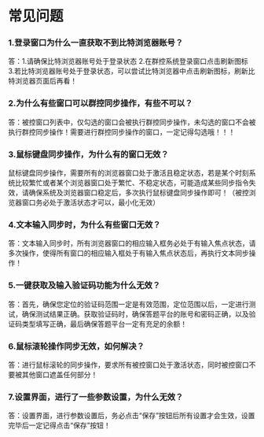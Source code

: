 # 常见问题

### 1.登录窗口为什么一直获取不到比特浏览器账号？

答：1.请确保比特浏览器账号处于登录状态  2.在群控系统登录窗口点击刷新图标  3.若比特浏览器账号处于登录状态，可以尝试比特浏览器中点击刷新图标，刷新比特浏览器页面后再看！

### ​2.为什么有些窗口可以群控同步操作，有些不可以？

答：被控窗口列表中，仅勾选的窗口会被执行群控同步操作，未勾选的窗口不会被执行群控同步操作！需要进行群控同步操作的窗口，一定记得勾选哦！！！

### 3.鼠标键盘同步操作，为什么有的窗口无效？

鼠标键盘同步操作，需要所有的浏览器窗口处于激活且稳定状态，若是某个时刻系统比较繁忙或者某个浏览器窗口处于繁忙、不稳定状态，可能造成某些同步指令失效，请确保系统及浏览器窗口稳定后，多次执行鼠标键盘同步操作即可！（被控浏览器窗口务必处于激活状态才可以，最小化无效）

### 4.文本输入同步时，为什么有些窗口无效？

答：文本输入同步时，所有浏览器窗口的相应输入框务必处于有输入焦点状态，请多次操作，使得所有窗口的相应输入框处于有输入焦点状态后，再执行文本同步操作！

### 5.一键获取及输入验证码功能为什么无效？

答：首先，确保您定位的验证码范围一定是有效范围，定位范围以后，一定进行测试，确保测试结果正确。获取验证码时，确保答题平台的账号和密码正确，以及验证码类型填写正确，最后确保答题平台一定有充足的余额！

### 6.鼠标滚轮操作同步无效，如何解决？

答：进行鼠标滚轮的同步操作，要求所有被控窗口处于激活状态，同时被控窗口不要被其他窗口遮盖任何部分！

### 7.设置界面，进行了一些参数设置，为什么无效？

答：设置界面，进行参数设置后，务必点击“保存”按钮后所有设置才会生效，设置完毕后一定记得点击“保存”按钮！

###
